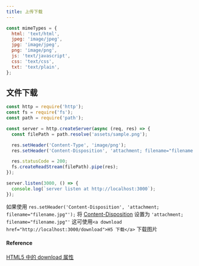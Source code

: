 ```yaml
---
title: 上传下载
---
```


```js
const mimeTypes = {
  html: 'text/html',
  jpeg: 'image/jpeg',
  jpg: 'image/jpeg',
  png: 'image/png',
  js: 'text/javascript',
  css: 'text/css',
  txt: 'text/plain',
};
```

## 文件下载

```js
const http = require('http');
const fs = require('fs');
const path = require('path');

const server = http.createServer(async (req, res) => {
  const filePath = path.resolve('assets/sample.png');

  res.setHeader('Content-Type', 'image/png');
  res.setHeader('Content-Disposition', 'attachment; filename="filename.jpg"');

  res.statusCode = 200;
  fs.createReadStream(filePath).pipe(res);
});

server.listen(3000, () => {
  console.log(`server listen at http://localhost:3000`);
});
```

如果使用 `res.setHeader('Content-Disposition', 'attachment; filename="filename.jpg"');` 将 [Content-Disposition](https://developer.mozilla.org/zh-CN/docs/Web/HTTP/Headers/Content-Disposition) 设置为 `'attachment; filename="filename.jpg"'` 这可使用`<a download href="http://localhost:3000/download">H5 下载</a>` 下载图片

#### Reference

[HTML5 中的 download 属性](https://www.zhangxinxu.com/wordpress/2016/04/know-about-html-download-attribute/)
